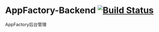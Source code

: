 AppFactory-Backend [![Build Status](https://travis-ci.org/liweinan0423/AppFactory-Backend.png)](https://travis-ci.org/liweinan0423/AppFactory-Backend)
==================

AppFactory后台管理
